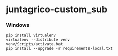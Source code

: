 # juntagrico-custom_sub

### Windows
    
    pip install virtualenv
    virtualenv --distribute venv
    venv/Scripts/activate.bat
    pip install --upgrade -r requirements-local.txt